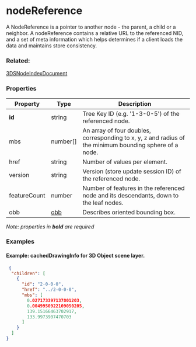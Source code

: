 # nodeReference

A NodeReference is a pointer to another node - the parent, a child or a neighbor. A nodeReference contains a relative URL to the referenced NID, and a set of meta information which helps determines if a client loads the data and maintains store consistency.

### Related:

[3DSNodeIndexDocument](3DSNodeIndexDocument.md)
### Properties

| Property | Type | Description |
| --- | --- | --- |
| **id** | string | Tree Key ID (e.g. '1-3-0-5') of the referenced node. |
| mbs | number[] | An array of four doubles, corresponding to x, y, z and radius of the minimum bounding sphere of a node. |
| href | string | Number of values per element. |
| version | string | Version (store update session ID) of the referenced node. |
| featureCount | number | Number of features in the referenced node and its descendants, down to the leaf nodes. |
| obb | [obb](obb.md) | Describes oriented bounding box. |

*Note: properties in **bold** are required*

### Examples 

#### Example: cachedDrawingInfo for 3D Object scene layer. 

```json
 {
  "children": [
    {
      "id": "2-0-0-0",
      "href": "../2-0-0-0",
      "mbs": [
        0.027173397137801203,
        0.0049950922109050205,
        139.15166463702917,
        133.9973907470703
      ]
    }
  ]
} 
```

